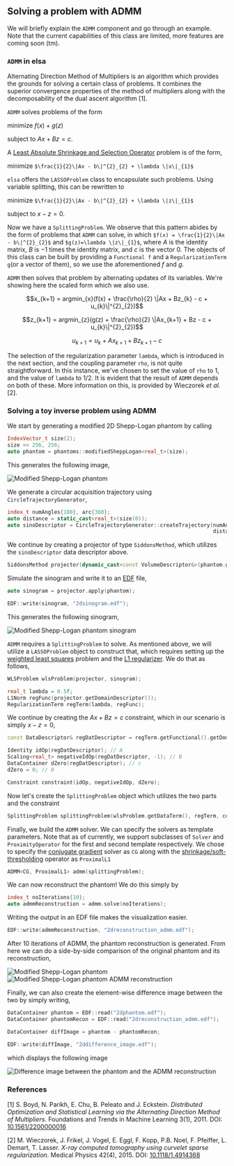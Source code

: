 Solving a problem with ADMM
-----------------------------
We will briefly explain the `ADMM` component and go through an example.
Note that the current capabilities of this class are limited, more features are coming soon (tm).

### `ADMM` in elsa

Alternating Direction Method of Multipliers is an algorithm which provides the grounds for solving a certain class of
problems.
It combines the superior convergence properties of the method of multipliers along with the decomposability of
the dual ascent algorithm [1].

`ADMM` solves problems of the form

minimize $f(x) + g(z)$

subject to  $Ax + Bz = c$.

A [Least Absolute Shrinkage and Selection Operator](https://www.stat.cmu.edu/~ryantibs/papers/lassounique.pdf) problem
is of the form,

minimize `$\frac{1}{2}\|Ax - b\|^{2}_{2} + \lambda \|x\|_{1}$`

`elsa` offers the `LASSOProblem` class to encapsulate such problems. Using variable splitting, this can be rewritten to

minimize `$\frac{1}{2}\|Ax - b\|^{2}_{2} + \lambda \|z\|_{1}$`

subject to $x - z = 0$.

Now we have a `SplittingProblem`. We observe that this pattern abides by the form of problems that `ADMM` can solve, in
which `$f(x) = \frac{1}{2}\|Ax - b\|^{2}_{2}$` and `$g(z)=\lambda \|z\|_{1}$`, where $A$ is the identity matrix, $B$ is
$-1$ times the identity matrix, and $c$ is the vector $0$.
The objects of this class can be built by providing a `Functional f` and a `RegularizationTerm g`(or a vector of them),
so we use the aforementioned $f$ and $g$.

`ADMM` then solves that problem by alternating updates of its variables. We're showing here the scaled form which we
also use.

```math
x_{k+1} = argmin_{x}(f(x) + \frac{\rho}{2} \|Ax + Bz_{k} - c + u_{k}\|^{2}_{2})
```


```math
z_{k+1} = argmin_{z}(g(z) + \frac{\rho}{2} \|Ax_{k+1} + Bz - c + u_{k}\|^{2}_{2})
```

```math
u_{k+1} = u_{k} + Ax_{k+1} + Bz_{k+1} - c
```


The selection of the regularization parameter `lambda`, which is introduced in the next section, and the coupling
parameter `rho`, is not quite straightforward.
In this instance, we've chosen to set the value of `rho` to 1, and the
value of `lambda` to 1/2.
It is evident that the result of `ADMM` depends on both of these. More information on this, is
provided by Wieczorek *et al.* [2].

### Solving a toy inverse problem using ADMM

We start by generating a modified 2D Shepp-Logan phantom by calling

```c++
IndexVector_t size(2);
size << 256, 256;
auto phantom = phantoms::modifiedSheppLogan<real_t>(size);
```

This generates the following image,

![Modified Shepp-Logan phantom](./images/2dphantom.png)

We generate a circular acquisition trajectory using `CircleTrajectoryGenerator`,

```c++
index_t numAngles{180}, arc{360};
auto distance = static_cast<real_t>(size(0));
auto sinoDescriptor = CircleTrajectoryGenerator::createTrajectory(numAngles, phantom.getDataDescriptor(), arc,
                                                                  distance * 100.0f, distance);
```

We continue by creating a projector of type `SiddonsMethod`, which utilizes the `sinoDescriptor` data descriptor above.

```c++
SiddonsMethod projector(dynamic_cast<const VolumeDescriptor&>(phantom.getDataDescriptor()), *sinoDescriptor);
```

Simulate the sinogram and write it to an [EDF](https://en.wikipedia.org/wiki/European_Data_Format) file,

```c++
auto sinogram = projector.apply(phantom);

EDF::write(sinogram, "2dsinogram.edf");
```

This generates the following sinogram,

![Modified Shepp-Logan phantom sinogram](./images/2dsinogram.png)

`ADMM` requires a `SplittingProblem` to solve.
As mentioned above, we will utilize a `LASSOProblem` object to construct
that, which requires setting up the [weighted least squares](https://en.wikipedia.org/wiki/Weighted_least_squares)
problem and the [L1 regularizer](https://en.wikipedia.org/wiki/Regularization_\(mathematics\)).
We do that as follows,

```c++
WLSProblem wlsProblem(projector, sinogram);

real_t lambda = 0.5f;
L1Norm regFunc(projector.getDomainDescriptor());
RegularizationTerm regTerm(lambda, regFunc);
```

We continue by creating the $Ax + Bz = c$ constraint, which in our scenario is simply $x - z = 0$,

```c++
const DataDescriptor& regDatDescriptor = regTerm.getFunctional().getDomainDescriptor();

Identity idOp(regDatDescriptor); // A
Scaling<real_t> negativeIdOp(regDatDescriptor, -1); // B
DataContainer dZero(regDatDescriptor); // c
dZero = 0; // 0

Constraint constraint(idOp, negativeIdOp, dZero);
```

Now let's create the `SplittingProblem` object which utilizes the two parts and the constraint

```c++
SplittingProblem splittingProblem(wlsProblem.getDataTerm(), regTerm, constraint);
```

Finally, we build the `ADMM` solver.
We can specify the solvers as template parameters. Note that as of currently, we
support subclasses of `Solver` and `ProximityOperator` for the first and second template respectively. We chose to
specify the [conjugate gradient](https://en.wikipedia.org/wiki/Conjugate_gradient_method) solver as `CG` along with
the [shrinkage/soft-thresholding](http://www.cs.cmu.edu/afs/cs/Web/People/airg/readings/2012_02_21_a_fast_iterative_shrinkage-thresholding.pdf#page=3)
operator as `ProximalL1`

```c++
ADMM<CG, ProximalL1> admm(splittingProblem);
```

We can now reconstruct the phantom! We do this simply by

```c++
index_t noIterations{10};
auto admmReconstruction = admm.solve(noIterations);
```

Writing the output in an EDF file makes the visualization easier.

```c++
EDF::write(admmReconstruction, "2dreconstruction_admm.edf");
```

After 10 iterations of ADMM, the phantom reconstruction is generated.
From here we can do a side-by-side comparison of the original phantom and its reconstruction,

![Modified Shepp-Logan phantom](./images/2dphantom.png)
![Modified Shepp-Logan phantom ADMM reconstruction](./images/2dreconstruction_admm.png)

Finally, we can also create the element-wise difference image between the two by simply writing,

```c++
DataContainer phantom = EDF::read("2dphantom.edf");
DataContainer phantomRecon = EDF::read("2dreconstruction_admm.edf");

DataContainer diffImage = phantom - phantomRecon;

EDF::write(diffImage, "2ddifference_image.edf");
```

which displays the following image

![Difference image between the phantom and the ADMM reconstruction](./images/2ddifference_image.png)

### References

[1] S. Boyd, N. Parikh, E. Chu, B. Peleato and J. Eckstein. *Distributed Optimization and Statistical Learning via the
Alternating Direction Method of Multipliers*. Foundations and Trends in Machine Learning 3(1), 2011.
DOI: [10.1561/2200000016](http://dx.doi.org/10.1561/2200000016)

[2] M. Wieczorek, J. Frikel, J. Vogel, E. Eggl, F. Kopp, P.B. Noel, F. Pfeiffer, L. Demart, T. Lasser. *X-ray computed
tomography using curvelet sparse regularization*. Medical Physics 42(4), 2015.
DOI: [10.1118/1.4914368](https://dx.doi.org/10.1118/1.4914368)
